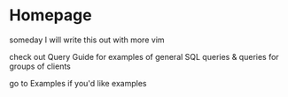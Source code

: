 # Homepage

someday I will write this out with more vim

check out Query Guide for examples of general SQL queries & queries for groups of clients

go to Examples if you'd like examples
